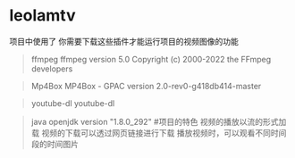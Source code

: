# leolamtv
项目中使用了 你需要下载这些插件才能运行项目的视频图像的功能
>ffmpeg ffmpeg version 5.0 Copyright (c) 2000-2022 the FFmpeg developers

> Mp4Box MP4Box - GPAC version 2.0-rev0-g418db414-master

> youtube-dl youtube-dl

>java openjdk version "1.8.0_292"
#项目的特色
> 视频的播放以流的形式加载
> 视频的下载可以透过网页链接进行下载
> 播放视频时，可以观看不同时间段的时间图片

